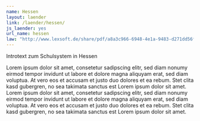 ```yaml
---
name: Hessen
layout: laender
link: /laender/hessen/
js_laender: yes
url_name: hessen
law: "http://www.lexsoft.de/share/pdf/a8a3c966-6948-4e1a-9483-d271dd56fe71.pdf"
---
```

Introtext zum Schulsystem in Hessen

Lorem ipsum dolor sit amet, consetetur sadipscing elitr, sed diam nonumy eirmod tempor invidunt ut labore et dolore
magna aliquyam erat, sed diam voluptua. At vero eos et accusam et justo duo dolores et ea rebum. Stet clita kasd
gubergren, no sea takimata sanctus est Lorem ipsum dolor sit amet. Lorem ipsum dolor sit amet, consetetur sadipscing
elitr, sed diam nonumy eirmod tempor invidunt ut labore et dolore magna aliquyam erat, sed diam voluptua. At vero eos
et accusam et justo duo dolores et ea rebum. Stet clita kasd gubergren, no sea takimata sanctus est Lorem ipsum dolor
sit amet.